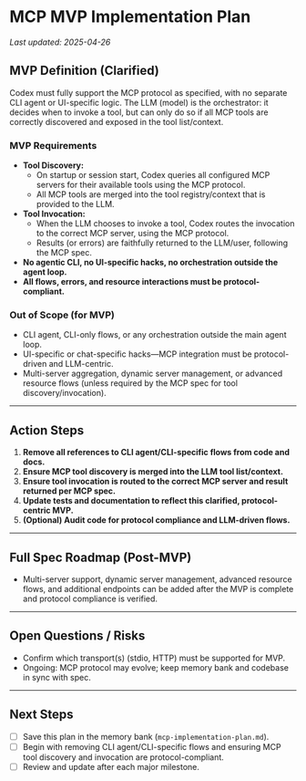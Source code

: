 # MCP MVP Implementation Plan

_Last updated: 2025-04-26_

## **MVP Definition (Clarified)**

Codex must fully support the MCP protocol as specified, with no separate CLI agent or UI-specific logic. The LLM (model) is the orchestrator: it decides when to invoke a tool, but can only do so if all MCP tools are correctly discovered and exposed in the tool list/context.

### **MVP Requirements**

- **Tool Discovery:**
  - On startup or session start, Codex queries all configured MCP servers for their available tools using the MCP protocol.
  - All MCP tools are merged into the tool registry/context that is provided to the LLM.
- **Tool Invocation:**
  - When the LLM chooses to invoke a tool, Codex routes the invocation to the correct MCP server, using the MCP protocol.
  - Results (or errors) are faithfully returned to the LLM/user, following the MCP spec.
- **No agentic CLI, no UI-specific hacks, no orchestration outside the agent loop.**
- **All flows, errors, and resource interactions must be protocol-compliant.**

### **Out of Scope (for MVP)**

- CLI agent, CLI-only flows, or any orchestration outside the main agent loop.
- UI-specific or chat-specific hacks—MCP integration must be protocol-driven and LLM-centric.
- Multi-server aggregation, dynamic server management, or advanced resource flows (unless required by the MCP spec for tool discovery/invocation).

---

## **Action Steps**

1. **Remove all references to CLI agent/CLI-specific flows from code and docs.**
2. **Ensure MCP tool discovery is merged into the LLM tool list/context.**
3. **Ensure tool invocation is routed to the correct MCP server and result returned per MCP spec.**
4. **Update tests and documentation to reflect this clarified, protocol-centric MVP.**
5. **(Optional) Audit code for protocol compliance and LLM-driven flows.**

---

## **Full Spec Roadmap (Post-MVP)**

- Multi-server support, dynamic server management, advanced resource flows, and additional endpoints can be added after the MVP is complete and protocol compliance is verified.

---

## **Open Questions / Risks**

- Confirm which transport(s) (stdio, HTTP) must be supported for MVP.
- Ongoing: MCP protocol may evolve; keep memory bank and codebase in sync with spec.

---

## **Next Steps**

- [ ] Save this plan in the memory bank (`mcp-implementation-plan.md`).
- [ ] Begin with removing CLI agent/CLI-specific flows and ensuring MCP tool discovery and invocation are protocol-compliant.
- [ ] Review and update after each major milestone.

